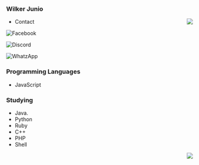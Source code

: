### Wilker Junio
<!--
**Moderno858/Moderno858** is a ✨ _special_ ✨ repository because its `README.md` (this file) appears on your GitHub profile.

Here are some ideas to get you started:

- 🔭 I’m currently working on ...
- 🌱 I’m currently learning ...
- 👯 I’m looking to collaborate on ...
- 🤔 I’m looking for help with ...
- 💬 Ask me about ...
- 📫 How to reach me: ...
- 😄 Pronouns: ...
- ⚡ Fun fact: ...
-->
<img align="right" src="https://images-ext-2.discordapp.net/external/wlAudzOrqQ09hTU5vSxs0_dAM58mX1ywNXFBpKEpO1g/%3Fsize%3D2048/https/cdn.discordapp.com/avatars/692024144589750372/31f4803d6ba0bb53951e986f5ca210b5.png" />


- Contact 

![Facebook](https://img.shields.io/badge/Feceboook-Wilker%20Junio-blue)

![Discord](https://img.shields.io/badge/Discord-Wilker%230292-black)

![WhatzApp](https://img.shields.io/badge/WhatsApp-%2B55%2061%20995809899-green)


### Programming Languages

- JavaScript

### Studying

- Java.
- Python
- Ruby 
- C++
- PHP
- Shell



<img align="right" src="https://github-readme-stats.vercel.app/api?username=Moderno858&show_icons=true" />

   
   

